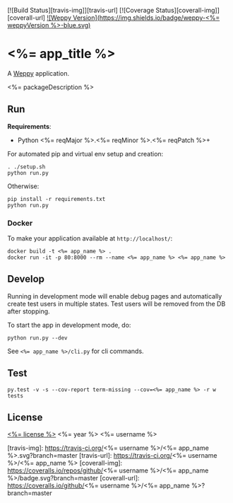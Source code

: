 [![Build Status][travis-img]][travis-url]
[![Coverage Status][coverall-img]][coverall-url]
[![Weppy Version](https://img.shields.io/badge/weppy-<%= weppyVersion %>-blue.svg)](https://github.com/gi0baro/weppy)


# <%= app_title %>
 
A [Weppy](http://weppy.org) application.

<%= packageDescription %>

## Run

**Requirements**:
- Python <%= reqMajor %>.<%= reqMinor %>.<%= reqPatch %>+

For automated pip and virtual env setup and creation:

```
. ./setup.sh
python run.py
```

Otherwise:

```
pip install -r requirements.txt
python run.py
```

### Docker

To make your application available at ```http://localhost/```:

```
docker build -t <%= app_name %> .
docker run -it -p 80:8000 --rm --name <%= app_name %> <%= app_name %>
```


## Develop

Running in development mode will enable debug pages and
automatically create test users in multiple states.
Test users will be removed from the DB after stopping.

To start the app in development mode, do:

```
python run.py --dev
```

See ```<%= app_name %>/cli.py``` for cli commands. 

## Test

```
py.test -v -s --cov-report term-missing --cov=<%= app_name %> -r w tests
```


## License

[<%= license %>](LICENSE) <%= year %> <%= username %>


[travis-img]: https://travis-ci.org/<%= username %>/<%= app_name %>.svg?branch=master
[travis-url]: https://travis-ci.org/<%= username %>/<%= app_name %>
[coverall-img]: https://coveralls.io/repos/github/<%= username %>/<%= app_name %>/badge.svg?branch=master
[coverall-url]: https://coveralls.io/github/<%= username %>/<%= app_name %>?branch=master
